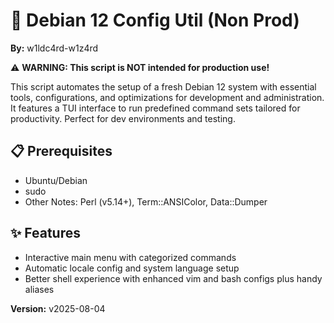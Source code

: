 # 🚀 Debian 12 Config Util (Non Prod)
**By:** w1ldc4rd-w1z4rd

⚠️ **WARNING: This script is NOT intended for production use!**

This script automates the setup of a fresh Debian 12 system with essential tools, configurations, and optimizations for development and administration. It features a TUI interface to run predefined command sets tailored for productivity. Perfect for dev environments and testing.

## 📋 Prerequisites

- Ubuntu/Debian
- sudo
- Other Notes: Perl (v5.14+), Term::ANSIColor, Data::Dumper

## ✨ Features

- Interactive main menu with categorized commands
- Automatic locale config and system language setup
- Better shell experience with enhanced vim and bash configs plus handy aliases

**Version:** v2025-08-04
